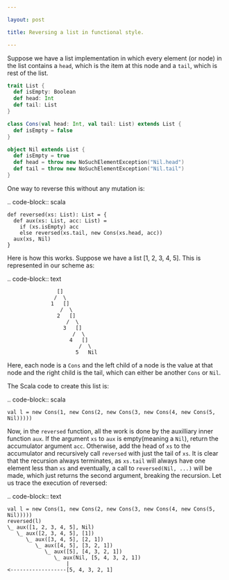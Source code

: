 ```yaml
---

layout: post

title: Reversing a list in functional style.

---
```


Suppose we have a list implementation in which every element (or node) in the
list contains a ``head``, which is the item at this node and a ``tail``, which is
rest of the list.

```scala
trait List {
  def isEmpty: Boolean
  def head: Int
  def tail: List
}

class Cons(val head: Int, val tail: List) extends List {
  def isEmpty = false
}

object Nil extends List {
  def isEmpty = true
  def head = throw new NoSuchElementException("Nil.head")
  def tail = throw new NoSuchElementException("Nil.tail")
}
```


One way to reverse this without any mutation is:

.. code-block:: scala
    
    def reversed(xs: List): List = {
      def aux(xs: List, acc: List) =
        if (xs.isEmpty) acc
        else reversed(xs.tail, new Cons(xs.head, acc))
      aux(xs, Nil)
    }

Here is how this works. Suppose we have a list [1, 2, 3, 4, 5]. This is
represented in our scheme as:

.. code-block:: text

                    []
                   /  \ 
                  1   []
                     /  \
                    2   []
                       /  \
                      3   []
                         /  \
                        4   []
                           /  \
                          5   Nil

Here, each node is a ``Cons`` and the left child of a node is the value at that
node and the right child is the tail, which can either be another ``Cons`` or
``Nil``.

The Scala code to create this list is:

.. code-block:: scala

    val l = new Cons(1, new Cons(2, new Cons(3, new Cons(4, new Cons(5, Nil)))))

Now, in the ``reversed`` function, all the work is done by the auxilliary inner
function ``aux``. If the argument ``xs`` to ``aux`` is empty(meaning a ``Nil``),
return the accumulator argument ``acc``. Otherwise, add the head of ``xs`` to
the accumulator and recursively call ``reversed`` with just the tail of ``xs``.
It is clear that the recursion always terminates, as ``xs.tail`` will always have
one element less than ``xs`` and eventually, a call to ``reversed(Nil, ...)`` will
be made, which just returns the second argument, breaking the recursion. Let
us trace the execution of reversed:

.. code-block:: text
    
    val l = new Cons(1, new Cons(2, new Cons(3, new Cons(4, new Cons(5, Nil)))))
    reversed(l)
    \_ aux([1, 2, 3, 4, 5], Nil)
       \_ aux([2, 3, 4, 5], [1])
          \_ aux([3, 4, 5], [2, 1])
             \_ aux([4, 5], [3, 2, 1])
                \_ aux([5], [4, 3, 2, 1])
                   \_ aux(Nil, [5, 4, 3, 2, 1])
                       |
    <------------------[5, 4, 3, 2, 1]



       
